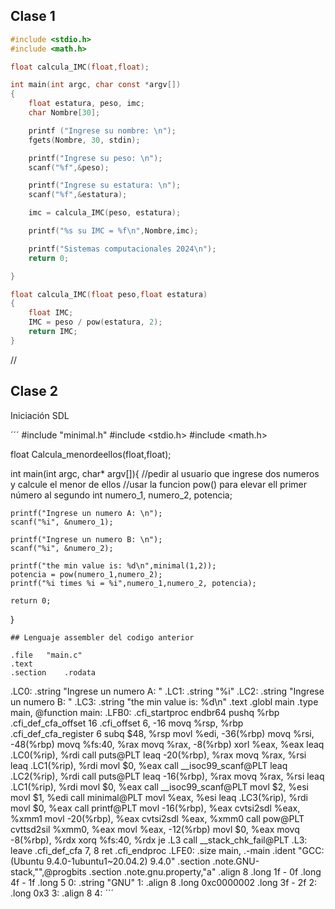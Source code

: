 ## Clase 1 

```c
#include <stdio.h>
#include <math.h>

float calcula_IMC(float,float);

int main(int argc, char const *argv[])
{
    float estatura, peso, imc;
    char Nombre[30];

    printf ("Ingrese su nombre: \n");
    fgets(Nombre, 30, stdin);

    printf("Ingrese su peso: \n");
    scanf("%f",&peso);

    printf("Ingrese su estatura: \n");
    scanf("%f",&estatura);

    imc = calcula_IMC(peso, estatura);

    printf("%s su IMC = %f\n",Nombre,imc);

    printf("Sistemas computacionales 2024\n");
    return 0;

}

float calcula_IMC(float peso,float estatura)
{
    float IMC;
    IMC = peso / pow(estatura, 2);
    return IMC;
}
```
//
## Clase 2
Iniciación SDL

´´´
#include "minimal.h"
#include <stdio.h>
#include <math.h>

float Calcula_menordeellos(float,float);

int main(int argc, char* argv[]){
    //pedir al usuario que ingrese dos numeros y calcule el menor de ellos
    //usar la funcion pow() para elevar ell primer número al segundo
    int numero_1, numero_2, potencia;

    printf("Ingrese un numero A: \n");
    scanf("%i", &numero_1);

    printf("Ingrese un numero B: \n");
    scanf("%i", &numero_2);

    printf("the min value is: %d\n",minimal(1,2));
    potencia = pow(numero_1,numero_2);
    printf("%i times %i = %i",numero_1,numero_2, potencia);
    
    return 0;

}
```
## Lenguaje assembler del codigo anterior
```
	.file	"main.c"
	.text
	.section	.rodata
.LC0:
	.string	"Ingrese un numero A: "
.LC1:
	.string	"%i"
.LC2:
	.string	"Ingrese un numero B: "
.LC3:
	.string	"the min value is: %d\n"
	.text
	.globl	main
	.type	main, @function
main:
.LFB0:
	.cfi_startproc
	endbr64
	pushq	%rbp
	.cfi_def_cfa_offset 16
	.cfi_offset 6, -16
	movq	%rsp, %rbp
	.cfi_def_cfa_register 6
	subq	$48, %rsp
	movl	%edi, -36(%rbp)
	movq	%rsi, -48(%rbp)
	movq	%fs:40, %rax
	movq	%rax, -8(%rbp)
	xorl	%eax, %eax
	leaq	.LC0(%rip), %rdi
	call	puts@PLT
	leaq	-20(%rbp), %rax
	movq	%rax, %rsi
	leaq	.LC1(%rip), %rdi
	movl	$0, %eax
	call	__isoc99_scanf@PLT
	leaq	.LC2(%rip), %rdi
	call	puts@PLT
	leaq	-16(%rbp), %rax
	movq	%rax, %rsi
	leaq	.LC1(%rip), %rdi
	movl	$0, %eax
	call	__isoc99_scanf@PLT
	movl	$2, %esi
	movl	$1, %edi
	call	minimal@PLT
	movl	%eax, %esi
	leaq	.LC3(%rip), %rdi
	movl	$0, %eax
	call	printf@PLT
	movl	-16(%rbp), %eax
	cvtsi2sdl	%eax, %xmm1
	movl	-20(%rbp), %eax
	cvtsi2sdl	%eax, %xmm0
	call	pow@PLT
	cvttsd2sil	%xmm0, %eax
	movl	%eax, -12(%rbp)
	movl	$0, %eax
	movq	-8(%rbp), %rdx
	xorq	%fs:40, %rdx
	je	.L3
	call	__stack_chk_fail@PLT
.L3:
	leave
	.cfi_def_cfa 7, 8
	ret
	.cfi_endproc
.LFE0:
	.size	main, .-main
	.ident	"GCC: (Ubuntu 9.4.0-1ubuntu1~20.04.2) 9.4.0"
	.section	.note.GNU-stack,"",@progbits
	.section	.note.gnu.property,"a"
	.align 8
	.long	 1f - 0f
	.long	 4f - 1f
	.long	 5
0:
	.string	 "GNU"
1:
	.align 8
	.long	 0xc0000002
	.long	 3f - 2f
2:
	.long	 0x3
3:
	.align 8
4:
´´´
